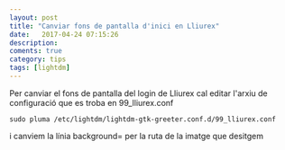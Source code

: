 ```yaml
---
layout: post
title: "Canviar fons de pantalla d'inici en Lliurex"
date:   2017-04-24 07:15:26
description:
coments: true
category: tips
tags: [lightdm]
---
```

Per canviar el fons de pantalla del login de Lliurex cal editar l'arxiu de configuració que es troba en 99_lliurex.conf

    sudo pluma /etc/lightdm/lightdm-gtk-greeter.conf.d/99_lliurex.conf

i canviem la línia background= per la ruta de la imatge que desitgem
